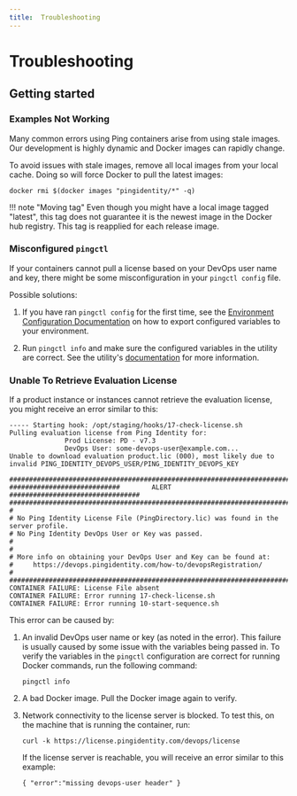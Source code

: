 ```yaml
---
title:  Troubleshooting
---
```

# Troubleshooting

## Getting started

### Examples Not Working

Many common errors using Ping containers arise from using stale images. Our development is highly dynamic and Docker images can rapidly change.

To avoid issues with stale images, remove all local images from your local cache.  Doing so will force Docker to pull the latest images:

  ```shell
  docker rmi $(docker images "pingidentity/*" -q)
  ```

!!! note "Moving tag"
    Even though you might have a local image tagged "latest", this tag does not guarantee it is the newest image in the Docker hub registry.  This tag is reapplied for each release image.

### Misconfigured `pingctl`

If your containers cannot pull a license based on your DevOps user name and key, there might be some misconfiguration in your `pingctl config` file.

Possible solutions:

1. If you have ran `pingctl config` for the first time, see the [Environment Configuration Documentation](https://devops.pingidentity.com/get-started/prereqs/#configure-the-environment) on how to export configured variables to your environment.

1. Run `pingctl info` and make sure the configured variables in the utility are correct. See the utility's [documentation](https://devops.pingidentity.com/tools/pingctlUtil/) for more information.

### Unable To Retrieve Evaluation License

If a product instance or instances cannot retrieve the evaluation license, you might receive an error similar to this:

  ```text
  ----- Starting hook: /opt/staging/hooks/17-check-license.sh
  Pulling evaluation license from Ping Identity for:
                Prod License: PD - v7.3
                DevOps User: some-devops-user@example.com...
  Unable to download evaluation product.lic (000), most likely due to invalid PING_IDENTITY_DEVOPS_USER/PING_IDENTITY_DEVOPS_KEY

  ##################################################################################
  ############################        ALERT        #################################
  ##################################################################################
  #
  # No Ping Identity License File (PingDirectory.lic) was found in the server profile.
  # No Ping Identity DevOps User or Key was passed.
  #
  #
  # More info on obtaining your DevOps User and Key can be found at:
  #     https://devops.pingidentity.com/how-to/devopsRegistration/
  #
  ##################################################################################
  CONTAINER FAILURE: License File absent
  CONTAINER FAILURE: Error running 17-check-license.sh
  CONTAINER FAILURE: Error running 10-start-sequence.sh
  ```

This error can be caused by:

1. An invalid DevOps user name or key (as noted in the error). This failure is usually caused by some issue with the variables being passed in. To verify the variables in the `pingctl` configuration are correct for running Docker commands, run the following command:

      ```shell
      pingctl info
      ```

1. A bad Docker image. Pull the Docker image again to verify.

1. Network connectivity to the license server is blocked. To test this, on the machine that is running the container, run:

      ```shell
      curl -k https://license.pingidentity.com/devops/license
      ```

      If the license server is reachable, you will receive an error similar to this example:

      ```shell
      { "error":"missing devops-user header" }
      ```
